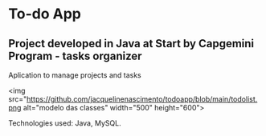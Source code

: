 
<h1> To-do App </h1>

<h2> Project developed in Java at Start by Capgemini Program - tasks organizer </h2>

<p> Aplication to manage projects and tasks </p>


<img src="https://github.com/jacquelinenascimento/todoapp/blob/main/todolist.png alt="modelo das classes" width="500" height="600">



<p> Technologies used: Java, MySQL. </p>

